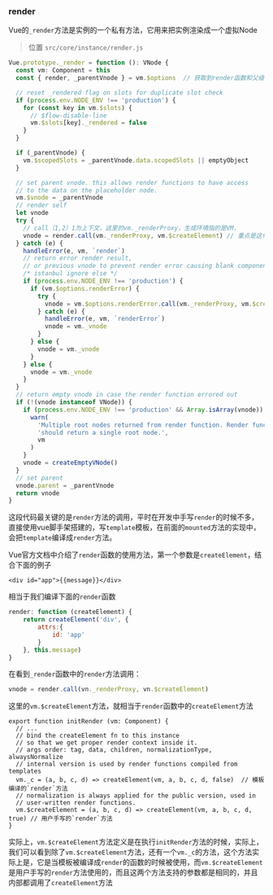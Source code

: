 ### render

Vue的`_render`方法是实例的一个私有方法，它用来把实例渲染成一个虚拟Node
> 位置 `src/core/instance/render.js`

```TypeScript
Vue.prototype._render = function (): VNode {
  const vm: Component = this
  const { render, _parentVnode } = vm.$options  // 获取到render函数和父级的虚拟节点

  // reset _rendered flag on slots for duplicate slot check
  if (process.env.NODE_ENV !== 'production') {
    for (const key in vm.$slots) {
      // $flow-disable-line
      vm.$slots[key]._rendered = false
    }
  }

  if (_parentVnode) {
    vm.$scopedSlots = _parentVnode.data.scopedSlots || emptyObject
  }

  // set parent vnode. this allows render functions to have access
  // to the data on the placeholder node.
  vm.$vnode = _parentVnode
  // render self
  let vnode
  try {
    // call（1,2）1为上下文，这里的vm._renderProxy，生成环境指的是VM，
    vnode = render.call(vm._renderProxy, vm.$createElement) // 重点是这句话，下面的目前可以暂时可以忽略
  } catch (e) {
    handleError(e, vm, `render`)
    // return error render result,
    // or previous vnode to prevent render error causing blank component
    /* istanbul ignore else */
    if (process.env.NODE_ENV !== 'production') {
      if (vm.$options.renderError) {
        try {
          vnode = vm.$options.renderError.call(vm._renderProxy, vm.$createElement, e)
        } catch (e) {
          handleError(e, vm, `renderError`)
          vnode = vm._vnode
        }
      } else {
        vnode = vm._vnode
      }
    } else {
      vnode = vm._vnode
    }
  }
  // return empty vnode in case the render function errored out
  if (!(vnode instanceof VNode)) {
    if (process.env.NODE_ENV !== 'production' && Array.isArray(vnode)) {
      warn(
        'Multiple root nodes returned from render function. Render function ' +
        'should return a single root node.',
        vm
      )
    }
    vnode = createEmptyVNode()
  }
  // set parent
  vnode.parent = _parentVnode
  return vnode
}
```
这段代码最关键的是`render`方法的调用，平时在开发中手写`render`的时候不多，直接使用vue脚手架搭建的，写`template`模板，在前面的`mounted`方法的实现中，会把`template`编译成`render`方法。

Vue官方文档中介绍了`render`函数的使用方法，第一个参数是`createElement`，结合下面的例子
```Vue
<div id="app">{{message}}</div>
```
相当于我们编译下面的`render`函数
```js
render: function (createElement) {
    return createElement('div', {
        attrs:{
            id: 'app'
        }
    }, this.message)
}
```
在看到`_render`函数中的`render`方法调用：
```js
vnode = render.call(vn._renderProxy, vn.$createElement)
```
这里的`vm.$createElement`方法，就相当于`render`函数中的`createElement`方法

```Ts
export function initRender (vm: Component) {
  // ...
  // bind the createElement fn to this instance
  // so that we get proper render context inside it.
  // args order: tag, data, children, normalizationType, alwaysNormalize
  // internal version is used by render functions compiled from templates
  vm._c = (a, b, c, d) => createElement(vm, a, b, c, d, false)  // 模板编译的`render`方法
  // normalization is always applied for the public version, used in
  // user-written render functions.
  vm.$createElement = (a, b, c, d) => createElement(vm, a, b, c, d, true) // 用户手写的`render`方法
}
```

实际上，`vm.$createElement`方法定义是在执行`initRender`方法的时候，实际上，我们可以看到除了`vm.$createElement`方法，还有一个`vm._c`的方法，这个方法实际上是，它是当模板被编译成`render`的函数的时候被使用，而`vm.$createElement`是用户手写的`render`方法使用的，而且这两个方法支持的参数都是相同的，并且内部都调用了`createElement`方法
